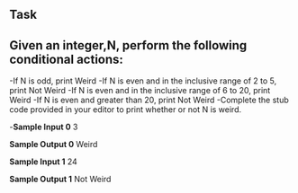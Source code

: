 ## Task
## Given an integer,N, perform the following conditional actions:

-If N is odd, print Weird
-If N is even and in the inclusive range of 2 to 5, print Not Weird
-If N is even and in the inclusive range of 6 to 20, print Weird
-If N is even and greater than 20, print Not Weird
-Complete the stub code provided in your editor to print whether or not N is weird.

-**Sample Input 0**
    3

**Sample Output 0** 
    Weird

**Sample Input 1**
    24

**Sample Output 1**
    Not Weird
